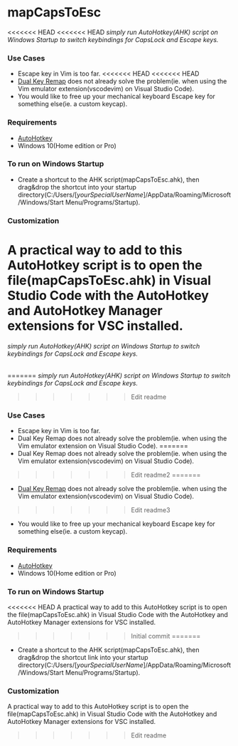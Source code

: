 # mapCapsToEsc

<<<<<<< HEAD
<<<<<<< HEAD
_simply run AutoHotkey(AHK) script on Windows Startup to switch keybindings for CapsLock and Escape keys._

### Use Cases

- Escape key in Vim is too far.
<<<<<<< HEAD
<<<<<<< HEAD
- [Dual Key Remap](https://github.com/ililim/dual-key-remap) does not already solve the problem(ie. when using the Vim emulator extension(vscodevim) on Visual Studio Code).
- You would like to free up your mechanical keyboard Escape key for something else(ie. a custom keycap).

### Requirements

- [AutoHotkey](https://github.com/Lexikos/AutoHotkey_L)
- Windows 10(Home edition or Pro)

### To run on Windows Startup

- Create a shortcut to the AHK script(mapCapsToEsc.ahk), then drag&drop the shortcut into your startup directory(C:/Users/[*yourSpecialUserName*]/AppData/Roaming/Microsoft/Windows/Start Menu/Programs/Startup).

### Customization

A practical way to add to this AutoHotkey script is to open the file(mapCapsToEsc.ahk) in Visual Studio Code with the AutoHotkey and AutoHotkey Manager extensions for VSC installed.
=======
###### simply run AutoHotkey(AHK) script on Windows Startup to switch keybindings for CapsLock and Escape keys.
=======
_simply run AutoHotkey(AHK) script on Windows Startup to switch keybindings for CapsLock and Escape keys._
>>>>>>> Edit readme

### Use Cases

- Escape key in Vim is too far.
- Dual Key Remap does not already solve the problem(ie. when using the Vim emulator extension on Visual Studio Code).
=======
- Dual Key Remap does not already solve the problem(ie. when using the Vim emulator extension(vscodevim) on Visual Studio Code).
>>>>>>> Edit readme2
=======
- [Dual Key Remap](https://github.com/ililim/dual-key-remap) does not already solve the problem(ie. when using the Vim emulator extension(vscodevim) on Visual Studio Code).
>>>>>>> Edit readme3
- You would like to free up your mechanical keyboard Escape key for something else(ie. a custom keycap).

### Requirements

- [AutoHotkey](https://github.com/Lexikos/AutoHotkey_L)
- Windows 10(Home edition or Pro)

### To run on Windows Startup

<<<<<<< HEAD
A practical way to add to this AutoHotkey script is to open the file(mapCapsToEsc.ahk) in Visual Studio Code with the AutoHotkey and AutoHotkey Manager extensions for VSC installed.
>>>>>>> Initial commit
=======
- Create a shortcut to the AHK script(mapCapsToEsc.ahk), then drag&drop the shortcut link into your startup directory(C:/Users/[*yourSpecialUserName*]/AppData/Roaming/Microsoft/Windows/Start Menu/Programs/Startup).

### Customization

A practical way to add to this AutoHotkey script is to open the file(mapCapsToEsc.ahk) in Visual Studio Code with the AutoHotkey and AutoHotkey Manager extensions for VSC installed.
>>>>>>> Edit readme
